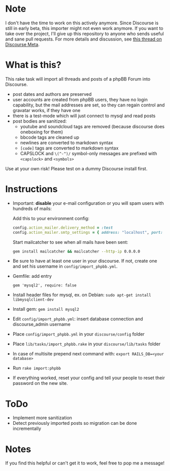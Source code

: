 # Note

I don't have the time to work on this actively anymore. Since Discourse is still in early beta,
this importer might not even work anymore. If you want to take over the project, I'll give up this
repository to anyone who sends useful and sane pull requests. For more details and discussion, see
[this thread on Discourse Meta](http://meta.discourse.org/t/importing-phpbb-into-discourse/7956).

# What is this?

This rake task will import all threads and posts of a phpBB Forum into Discourse.

* post dates and authors are preserved
* user accounts are created from phpBB users, they have no login capability,
  but the mail addresses are set, so they can regain control and gravatar works, if they have one
* there is a test-mode which will just connect to mysql and read posts
* post bodies are sanitized:
  * youtube and soundcloud tags are removed (because discourse does oneboxing for them)
  * bbcode tags are cleaned up
  * newlines are converted to markdown syntax
  * `[code]` tags are converted to markdown syntax
  * CAPSLOCK and `\(^-^)/` symbol-only messages are prefixed with `<capslock>` and `<symbols>`

Use at your own risk! Please test on a dummy Discourse install first.

# Instructions

* Important: **disable** your e-mail configuration or you will spam users with hundreds of mails:

  Add this to your environment config:

  ```ruby
  config.action_mailer.delivery_method = :test
  config.action_mailer.smtp_settings = { address: "localhost", port: 1025 }
  ```
  Start mailcatcher to see when all mails have been sent:

  ```bash
  gem install mailcatcher && mailcatcher --http-ip 0.0.0.0
  ```

* Be sure to have at least one user in your discourse.
  If not, create one and set his username in `config/import_phpbb.yml`.

* Gemfile: add entry


  ```Gemfile
  gem 'mysql2', require: false
  ```

* Install header files for mysql, ex. on Debian: `sudo apt-get install libmysqlclient-dev`

* Install gem: `gem install mysql2`

* Edit `config/import_phpbb.yml`: insert database connection and discourse_admin username

* Place `config/import_phpbb.yml` in your `discourse/config` folder

* Place `lib/tasks/import_phpbb.rake` in your `discourse/lib/tasks` folder

* In case of multisite prepend next command with: `export RAILS_DB=<your database>`

* Run `rake import:phpbb`

* If everything worked, reset your config and tell your people to reset their password on the new site.

# ToDo

* Implement more sanitization
* Detect previously imported posts so migration can be done incrementally

# Notes

If you find this helpful or can't get it to work, feel free to pop me a message!
